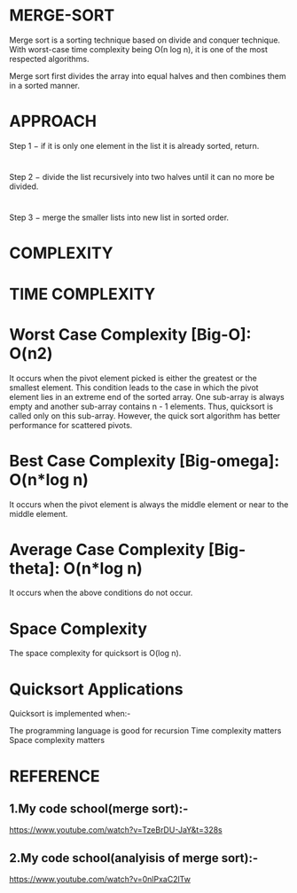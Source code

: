 # MERGE-SORT
Merge sort is a sorting technique based on divide and conquer technique. With worst-case time complexity being Ο(n log n), it is one of the most respected algorithms.

Merge sort first divides the array into equal halves and then combines them in a sorted manner.

# APPROACH
Step 1 − if it is only one element in the list it is already sorted, return.
#
Step 2 − divide the list recursively into two halves until it can no more be divided.
#
Step 3 − merge the smaller lists into new list in sorted order.

# COMPLEXITY
# TIME COMPLEXITY
# Worst Case Complexity [Big-O]: O(n2)
It occurs when the pivot element picked is either the greatest or the smallest element.
This condition leads to the case in which the pivot element lies in an extreme end of the sorted array. One sub-array is always empty and another sub-array contains n - 1 elements. Thus, quicksort is called only on this sub-array.
However, the quick sort algorithm has better performance for scattered pivots.

# Best Case Complexity [Big-omega]: O(n*log n)
It occurs when the pivot element is always the middle element or near to the middle element.
# Average Case Complexity [Big-theta]: O(n*log n)
It occurs when the above conditions do not occur.
# Space Complexity

The space complexity for quicksort is O(log n).

# Quicksort Applications
Quicksort is implemented when:-

The programming language is good for recursion
Time complexity matters
Space complexity matters


# REFERENCE
## 1.My code school(merge sort):- 

https://www.youtube.com/watch?v=TzeBrDU-JaY&t=328s

## 2.My code school(analyisis of merge sort):- 
https://www.youtube.com/watch?v=0nlPxaC2lTw
